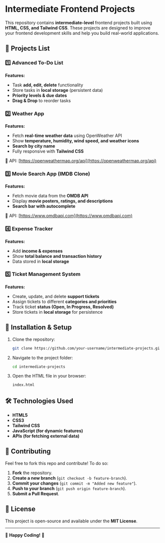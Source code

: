 # Intermediate Frontend Projects

This repository contains **intermediate-level** frontend projects built using **HTML, CSS, and Tailwind CSS**. These projects are designed to improve your frontend development skills and help you build real-world applications.

## 🚀 Projects List

### 1️⃣ Advanced To-Do List
**Features:**
- Task **add, edit, delete** functionality
- Store tasks in **local storage** (persistent data)
- **Priority levels & due dates**
- **Drag & Drop** to reorder tasks

### 2️⃣ Weather App
**Features:**
- Fetch **real-time weather data** using OpenWeather API
- Show **temperature, humidity, wind speed, and weather icons**
- **Search by city name**
- Fully responsive with **Tailwind CSS**

🔗 API: [https://openweathermap.org/api](https://openweathermap.org/api)

### 3️⃣ Movie Search App (IMDB Clone)
**Features:**
- Fetch movie data from the **OMDB API**
- Display **movie posters, ratings, and descriptions**
- **Search bar with autocomplete**

🔗 API: [https://www.omdbapi.com](https://www.omdbapi.com)

### 4️⃣ Expense Tracker
**Features:**
- Add **income & expenses**
- Show **total balance and transaction history**
- Data stored in **local storage**

### 5️⃣ Ticket Management System
**Features:**
- Create, update, and delete **support tickets**
- Assign tickets to different **categories and priorities**
- Track ticket **status (Open, In Progress, Resolved)**
- Store tickets in **local storage** for persistence

## 📂 Installation & Setup
1. Clone the repository:
   ```sh
   git clone https://github.com/your-username/intermediate-projects.git
   ```
2. Navigate to the project folder:
   ```sh
   cd intermediate-projects
   ```
3. Open the HTML file in your browser:
   ```sh
   index.html
   ```

## 🛠️ Technologies Used
- **HTML5**
- **CSS3**
- **Tailwind CSS**
- **JavaScript (for dynamic features)**
- **APIs (for fetching external data)**

## 🤝 Contributing
Feel free to fork this repo and contribute! To do so:
1. **Fork** the repository.
2. **Create a new branch** (`git checkout -b feature-branch`).
3. **Commit your changes** (`git commit -m "Added new feature"`).
4. **Push to your branch** (`git push origin feature-branch`).
5. **Submit a Pull Request**.

## 📜 License
This project is open-source and available under the **MIT License**.

---

🚀 **Happy Coding!** 🎉

